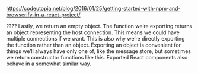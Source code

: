 https://codeutopia.net/blog/2016/01/25/getting-started-with-npm-and-browserify-in-a-react-project/



????
Lastly, we return an empty object. The function we’re exporting returns an object representing the host connection. This means we could have multiple connections if we want. This is also why we’re directly exporting the function rather than an object. Exporting an object is convenient for things we’ll always have only one of, like the message store, but sometimes we return constructor functions like this. Exported React components also behave in a somewhat similar way.

